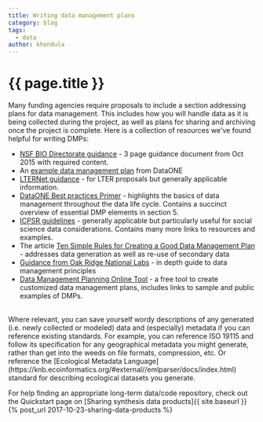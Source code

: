 ```yaml
---
title: Writing data management plans
category: blog
tags:
  - data
author: khondula
---
```


# {{ page.title }}

Many funding agencies require proposals to include a section addressing plans for data management. This includes how you will handle data as it is being collected during the project, as well as plans for sharing and archiving once the project is complete. Here is a collection of resources we've found helpful for writing DMPs:

* [NSF BIO Directorate guidance](https://www.nsf.gov/bio/pubs/BIODMP_Guidance.pdf) - 3 page guidance document from Oct 2015 with required content.
* An [example data management plan](https://www.dataone.org/sites/all/documents/DMP_Copepod_Formatted.pdf) from DataONE
* [LTERNet guidance](https://lternet.edu/data-mgmt-plan) - for LTER proposals but generally applicable information.
* [DataONE Best practices Primer](https://www.dataone.org/sites/all/documents/DataONE_BP_Primer_020212.pdf) - highlights the basics of data management throughout the data life cycle. Contains a succinct overview of essential DMP elements in section 5. 
* [ICPSR guidelines](https://www.icpsr.umich.edu/icpsrweb/content/datamanagement/dmp/) - generally applicable but particularly useful for social science data considerations. Contains many more links to resources and examples. 
* The article [Ten Simple Rules for Creating a Good Data Management Plan](http://journals.plos.org/ploscompbiol/article?id=10.1371/journal.pcbi.1004525) - addresses data generation as well as re-use of secondary data
* [Guidance from Oak Ridge National Labs](https://daac.ornl.gov/PI/plan.shtml) - in depth guide to data management principles
* [Data Management Planning Online Tool](https://dmptool.org/) - a free tool to create customized data management plans, includes links to sample and public examples of DMPs.

<br>
Where relevant, you can save yourself wordy descriptions of any generated (i.e. newly collected or modeled) data and (especially) metadata if you can reference existing standards. For example, you can reference ISO 19115 and follow its specification for any geographical metadata you might generate, rather than get into the weeds on file formats, compression, etc. Or reference the [Ecological Metadata Language](https://knb.ecoinformatics.org/#external//emlparser/docs/index.html) standard for describing ecological datasets you generate.

For help finding an appropriate long-term data/code repository, check out the Quickstart page on [Sharing synthesis data products]{{ site.baseurl }}{% post_url 2017-10-23-sharing-data-products %}
